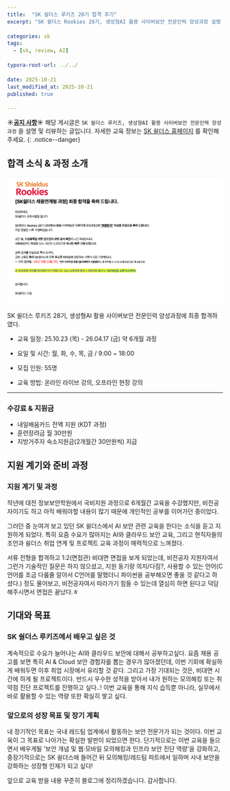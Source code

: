 ```yaml
---
title:  "SK 쉴더스 루키즈 28기 합격 후기"
excerpt: "SK 쉴더스 Rookies 28기, 생성형AI 활용 사이버보안 전문인력 양성과정 설명 및 리뷰"

categories: sk
tags:
  - [sk, review, AI]

typora-root-url: ../../
 
date: 2025-10-21
last_modified_at: 2025-10-21
published: true

---
```


**☀️<u>공지 사항</u>☀️** 해당 게시글은 `SK 쉴더스 루키즈, 생성형AI 활용 사이버보안 전문인력 양성과정` 을 설명 및 리뷰하는 글입니다. 자세한 교육 정보는  [SK 쉴더스 홈페이지](https://sslc.kr/) 를 확인해주세요.
{: .notice--danger}



## **합격 소식 & 과정 소개**

<img src="../../images/2025-10-21-review/image-20251021215423808.png" alt="image-20251021215423808" style="zoom:50%;" />

SK 쉴더스 루키즈 28기, 생성형AI 활용 사이버보안 전문인력 양성과정에 최종 합격하였다.

- 교육 일정: 25.10.23 (목) - 26.04.17 (금) 약 6개월 과정

- 요일 및 시간: 월, 화, 수, 목, 금 / 9:00 ~ 18:00

- 모집 인원: 55명

- 교육 방법: 온라인 라이브 강의, 오프라인 현장 강의



---


### 수강료 & 지원금
- 내일배움카드 전액 지원 (KDT 과정)
- 훈련장려금 월 30만원
- 지방거주자 숙소지원금(2개월간 30만원씩) 지급




## **지원 계기와 준비 과정**
### 지원 계기 및 과정
작년에 대전 정보보안학원에서 국비지원 과정으로 6개월간 교육을 수강했지만, 비전공자이기도 하고 아직 배워야할 내용이 많기 때문에 개인적인 공부를 이어가던 중이었다.

그러던 중 눈여겨 보고 있던 SK 쉴더스에서 AI 보안 관련 교육을 한다는 소식을 듣고 지원하게 되었다. 특히 요즘 수요가 많아지는 AI와 클라우드 보안 교육, 그리고 현직자들의 조언과 쉴더스 취업 연계 및 프로젝트 교육 과정이 매력적으로 느껴졌다.



서류 전형을 합격하고 1:2(면접관) 비대면 면접을 보게 되었는데, 비전공자 지원자여서 그런가 기술적인 질문은 하지 않으셨고, 지원 동기랑 의지/다짐?, 사용할 수 있는 언어(C언어를 조금 다룰줄 알아서 C언어를 말했더니 파이썬을 공부해오면 좋을 것 같다고 하셨다.) 정도 물어보고, 비전공자여서 따라가기 힘들 수 있는데 열심히 하면 된다고 덕담해주시면서 면접은 끝났다.ㅎ







## **기대와 목표**

### **SK 쉴더스 루키즈에서 배우고 싶은 것**  
계속적으로 수요가 늘어나는 AI와 클라우드 보안에 대해서 공부하고싶다. 요즘 채용 공고를 보면 특히 AI & Cloud 보안 경험자를 뽑는 경우가 많아졌던데, 이번 기회에 확실하게 배워두면 이후 취업 시장에서 유리할 것 같다. 그리고 가장 기대되는 것은, 비대면 시간에 하게 될 프로젝트이다. 반드시 우수한 성적을 받아서 내가 원하는 모의해킹 또는 취약점 진단 프로젝트를 진행하고 싶다..! 이번 교육을 통해 지식 습득뿐 아니라, 실무에서 바로 활용할 수 있는 역량 또한 확실히 쌓고 싶다.



### **앞으로의 성장 목표 및 장기 계획**  
내 장기적인 목표는 국내 레드팀 업계에서 활동하는 보안 전문가가 되는 것이다. 이번 교육이 그 목표로 나아가는 확실한 발판이 되었으면 한다. 단기적으로는 이번 교육을 들으면서 배우게될 '보안 개념 및 웹·모바일 모의해킹과 인프라 보안 진단 역량'을 강화하고, 중장기적으로는 SK 쉴더스에 들어간 뒤 모의해킹/레드팀 파트에서 일하며 사내 보안을 강화하는 성장형 인재가 되고 싶다!




앞으로 교육 받을 내용 꾸준히 블로그에 정리하겠습니다. 감사합니다.
